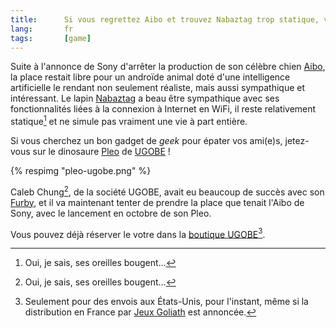 ```yaml
---
title:      Si vous regrettez Aibo et trouvez Nabaztag trop statique, voilà Pleo !
lang:       fr
tags:       [game]
---
```


Suite à l'annonce de Sony d'arrêter la production de son célèbre chien [Aibo](http://support.sony-europe.com/aibo/index.asp?language=fr), la place restait libre pour un androïde animal doté d'une intelligence artificielle le rendant non seulement réaliste, mais aussi sympathique et intéressant. Le lapin [Nabaztag](http://www.nabaztag.com/) a beau être sympathique avec ses fonctionnalités liées à la connexion à Internet en WiFi, il reste relativement statique[^1] et ne simule pas vraiment une vie à part entière.

Si vous cherchez un bon gadget de *geek* pour épater vos ami(e)s, jetez-vous sur le dinosaure [Pleo](http://www.pleoworld.com/) de [UGOBE](http://www.ugobe.com/) !


[^1]: Oui, je sais, ses oreilles bougent…

{% respimg "pleo-ugobe.png" %}

Caleb Chung[^1], de la société UGOBE, avait eu beaucoup de succès avec son [Furby](http://fr.wikipedia.org/wiki/Furby), et il va maintenant tenter de prendre la place que tenait l'Aibo de Sony, avec le lancement en octobre de son Pleo.

Vous pouvez déjà réserver le votre dans la [boutique UGOBE](http://store.ugobe.com/)[^2].


[^1]: Cité par le magazine Fortune parmi ses [24 Top innovators](http://money.cnn.com/galleries/2007/fortune/0704/gallery.fortune_innovators.fortune/8.html)

[^2]: Seulement pour des envois aux États-Unis, pour l'instant, même si la distribution en France par [Jeux Goliath](http://www.jeux-goliath.com/) est annoncée.
